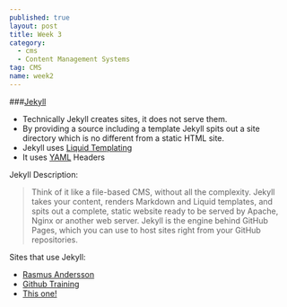 ```yaml
---
published: true
layout: post
title: Week 3
category: 
  - cms
  - Content Management Systems
tag: CMS
name: week2
---
```


###[Jekyll](http://jekyllrb.com)

* Technically Jekyll creates sites, it does not serve them. 
* By providing a source including a template Jekyll spits out a site directory which is no different from a static HTML site. 
* Jekyll uses [Liquid Templating](https://github.com/Shopify/liquid/wiki/Liquid-for-Designers)
* It uses [YAML](http://yaml.org/spec/1.0/) Headers

Jekyll Description: 
> Think of it like a file-based CMS, without all the complexity. Jekyll takes your content, renders Markdown and Liquid templates, and spits out a complete, static website ready to be served by Apache, Nginx or another web server. Jekyll is the engine behind GitHub Pages, which you can use to host sites right from your GitHub repositories.

Sites that use Jekyll:

* [Rasmus Andersson](http://rsms.me/)
* [Github Training](http://training.github.com/)
* [This one!](http://notandrewkaye.github.io/Teaching)

